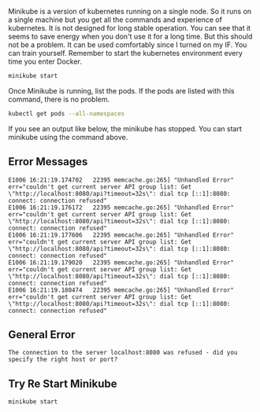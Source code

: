 Minikube is a version of kubernetes running on a single node. So it runs on a single machine but you get all the commands and experience of kubernetes. It is not designed for long stable operation. You can see that it seems to save energy when you don't use it for a long time. But this should not be a problem. It can be used comfortably since I turned on my IF. You can train yourself. Remember to start the kubernetes environment every time you enter Docker.

```bash
minikube start
```

Once Minikube is running, list the pods. If the pods are listed with this command, there is no problem.

```bash
kubectl get pods --all-namespaces
```

If you see an output like below, the minikube has stopped. You can start minikube using the command above.

## Error Messages
```
E1006 16:21:19.174702   22395 memcache.go:265] "Unhandled Error" err="couldn't get current server API group list: Get \"http://localhost:8080/api?timeout=32s\": dial tcp [::1]:8080: connect: connection refused"
E1006 16:21:19.176172   22395 memcache.go:265] "Unhandled Error" err="couldn't get current server API group list: Get \"http://localhost:8080/api?timeout=32s\": dial tcp [::1]:8080: connect: connection refused"
E1006 16:21:19.177606   22395 memcache.go:265] "Unhandled Error" err="couldn't get current server API group list: Get \"http://localhost:8080/api?timeout=32s\": dial tcp [::1]:8080: connect: connection refused"
E1006 16:21:19.179020   22395 memcache.go:265] "Unhandled Error" err="couldn't get current server API group list: Get \"http://localhost:8080/api?timeout=32s\": dial tcp [::1]:8080: connect: connection refused"
E1006 16:21:19.180474   22395 memcache.go:265] "Unhandled Error" err="couldn't get current server API group list: Get \"http://localhost:8080/api?timeout=32s\": dial tcp [::1]:8080: connect: connection refused"
```

## General Error
```
The connection to the server localhost:8080 was refused - did you specify the right host or port?
```

## Try Re Start Minikube
```bash
minikube start
```